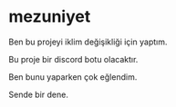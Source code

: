 # mezuniyet

Ben bu projeyi  iklim değişikliği için yaptım.

Bu proje bir discord botu olacaktır.

Ben bunu yaparken çok eğlendim.

Sende bir dene.
